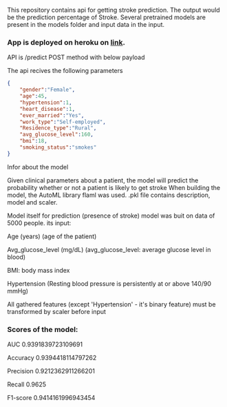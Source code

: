 This repository contains api for getting stroke prediction.
The output would be the prediction percentage of Stroke.
Several pretrained models are present in the models folder and input data in the input.
### App is deployed on heroku on [link](https://stroke-model-prediction-flask.herokuapp.com).
API is /predict POST method with below payload

The api recives the following parameters
```json
{
    "gender":"Female",
    "age":45,
    "hypertension":1,
    "heart_disease":1,
    "ever_married":"Yes",
    "work_type":"Self-employed",
    "Residence_type":"Rural",
    "avg_glucose_level":160,
    "bmi":18,
    "smoking_status":"smokes"
}
```
Infor about the model

Given clinical parameters about a patient, the model will predict the probability whether or not a patient is likely to get stroke
When building the model, the AutoML library flaml was used.
.pkl file contains description, model and scaler.

Model itself for prediction (presence of stroke) model was buit on data of 5000 people.
its input:

Age (years) (age of the patient)

Avg_glucose_level (mg/dL) (avg_glucose_level: average glucose level in blood)

BMI: body mass index

Hypertension (Resting blood pressure is persistently at or above 140/90 mmHg)

All gathered features (except 'Hypertension' - it's binary feature) must be transformed by scaler before input

### Scores of the model:

AUC           0.9391839723109691

Accuracy      0.9394418114797262

Precision     0.9212362911266201

Recall        0.9625

F1-score      0.9414161996943454